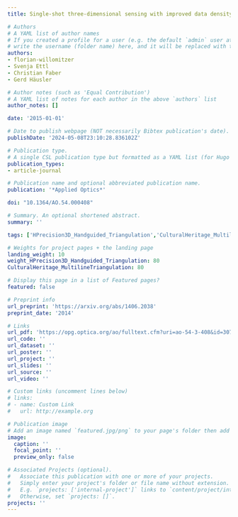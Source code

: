 ```yaml
---
title: Single-shot three-dimensional sensing with improved data density

# Authors
# A YAML list of author names
# If you created a profile for a user (e.g. the default `admin` user at `content/authors/admin/`), 
# write the username (folder name) here, and it will be replaced with their full name and linked to their profile.
authors:
- florian-willomitzer
- Svenja Ettl
- Christian Faber
- Gerd Häusler

# Author notes (such as 'Equal Contribution')
# A YAML list of notes for each author in the above `authors` list
author_notes: []

date: '2015-01-01'

# Date to publish webpage (NOT necessarily Bibtex publication's date).
publishDate: '2024-05-08T23:10:28.836102Z'

# Publication type.
# A single CSL publication type but formatted as a YAML list (for Hugo requirements).
publication_types:
- article-journal

# Publication name and optional abbreviated publication name.
publication: '*Applied Optics*'

doi: "10.1364/AO.54.000408"

# Summary. An optional shortened abstract.
summary: ''

tags: ['HPrecision3D_Handguided_Triangulation','CulturalHeritage_MultilineTriangulation']

# Weights for project pages + the landing page
landing_weight: 10
weight_HPrecision3D_Handguided_Triangulation: 80
CulturalHeritage_MultilineTriangulation: 80

# Display this page in a list of Featured pages?
featured: false

# Preprint info
url_preprint: 'https://arxiv.org/abs/1406.2038'
preprint_date: '2014'

# Links
url_pdf: 'https://opg.optica.org/ao/fulltext.cfm?uri=ao-54-3-408&id=307713'
url_code: ''
url_dataset: ''
url_poster: ''
url_project: ''
url_slides: ''
url_source: ''
url_video: ''

# Custom links (uncomment lines below)
# links:
# - name: Custom Link
#   url: http://example.org

# Publication image
# Add an image named `featured.jpg/png` to your page's folder then add a caption below.
image:
  caption: ''
  focal_point: ''
  preview_only: false

# Associated Projects (optional).
#   Associate this publication with one or more of your projects.
#   Simply enter your project's folder or file name without extension.
#   E.g. `projects: ['internal-project']` links to `content/project/internal-project/index.md`.
#   Otherwise, set `projects: []`.
projects: ''
---
```

